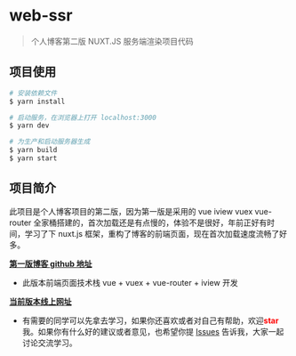 # web-ssr

> 个人博客第二版 NUXT.JS 服务端渲染项目代码

## 项目使用

``` bash
# 安装依赖文件
$ yarn install

# 启动服务，在浏览器上打开 localhost:3000
$ yarn dev

# 为生产和启动服务器生成
$ yarn build
$ yarn start

```

## 项目简介

此项目是个人博客项目的第二版，因为第一版是采用的 vue iview vuex vue-router 全家桶搭建的，首次加载还是有点慢的，体验不是很好，年前正好有时间，学习了下 nuxt.js 框架，重构了博客的前端页面，现在首次加载速度流畅了好多。

**[第一版博客 github 地址](https://github.com/dadanihoutao/node-koa2-blog)** 
- 此版本前端页面技术栈 vue + vuex + vue-router + iview 开发

**[当前版本线上网址](http://www.lokiblog.com)**

- 有需要的同学可以先拿去学习，如果你还喜欢或者对自己有帮助，欢迎<strong style='color:red;'>star</strong>我。如果你有什么好的建议或者意见，也希望你提  [Issues](https://github.com/dadanihoutao/web-ssr/issues) 告诉我，大家一起讨论交流学习。



